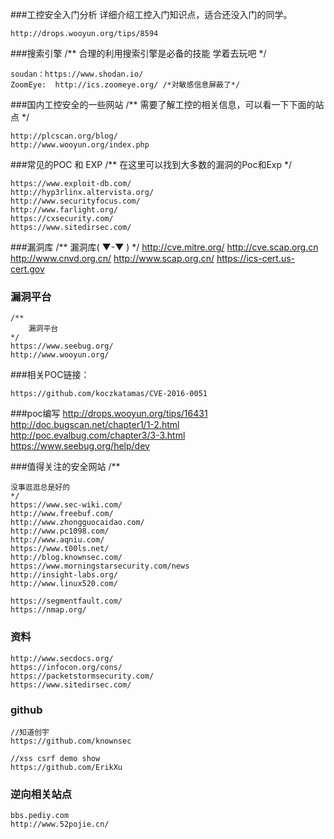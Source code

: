 ###工控安全入门分析
	详细介绍工控入门知识点，适合还没入门的同学。

	http://drops.wooyun.org/tips/8594
###搜索引擎	
	/**
		合理的利用搜索引擎是必备的技能
		学着去玩吧
	*/

	soudan：https://www.shodan.io/ 
	ZoomEye:  http://ics.zoomeye.org/ /*对敏感信息屏蔽了*/
###国内工控安全的一些网站
	/**
	需要了解工控的相关信息，可以看一下下面的站点
	*/


	http://plcscan.org/blog/     
	http://www.wooyun.org/index.php
###常见的POC 和 EXP
	/**
	在这里可以找到大多数的漏洞的Poc和Exp
	*/


	https://www.exploit-db.com/  
	http://hyp3rlinx.altervista.org/
	http://www.securityfocus.com/
	http://www.farlight.org/
	https://cxsecurity.com/
	https://www.sitedirsec.com/
###漏洞库
	/**
		漏洞库( ▼-▼ )
	*/
	http://cve.mitre.org/
	http://cve.scap.org.cn
	http://www.cnvd.org.cn/
	http://www.scap.org.cn/
	https://ics-cert.us-cert.gov


### 漏洞平台
	/**
		漏洞平台
	*/
	https://www.seebug.org/
	http://www.wooyun.org/

###相关POC链接：
	
	https://github.com/koczkatamas/CVE-2016-0051

###poc编写
	http://drops.wooyun.org/tips/16431
	http://doc.bugscan.net/chapter1/1-2.html 
	http://poc.evalbug.com/chapter3/3-3.html
	https://www.seebug.org/help/dev


###值得关注的安全网站
	/**

	没事逛逛总是好的
	*/
	https://www.sec-wiki.com/
	http://www.freebuf.com/
	http://www.zhongguocaidao.com/
	http://www.pc1098.com/
	http://www.aqniu.com/
	https://www.t00ls.net/
	http://blog.knownsec.com/
	https://www.morningstarsecurity.com/news
	http://insight-labs.org/
	http://www.linux520.com/
	
	https://segmentfault.com/
	https://nmap.org/
### 资料
	http://www.secdocs.org/
	https://infocon.org/cons/
	https://packetstormsecurity.com/
	https://www.sitedirsec.com/
### github
	//知道创宇
	https://github.com/knownsec

	//xss csrf demo show
	https://github.com/ErikXu

### 逆向相关站点
	bbs.pediy.com
	http://www.52pojie.cn/